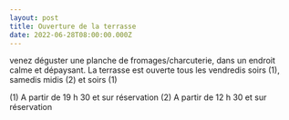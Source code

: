 ```yaml
---
layout: post
title: Ouverture de la terrasse
date: 2022-06-28T08:00:00.000Z
---
```


venez déguster une planche de fromages/charcuterie, dans un endroit calme et dépaysant. La terrasse est ouverte tous les vendredis soirs (1), samedis midis (2) et soirs (1)

(1) A partir de 19 h 30 et sur réservation
(2) A partir de 12 h 30 et sur réservation 
